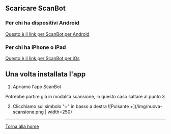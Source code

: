 ## Scaricare ScanBot

### Per chi ha dispositivi Android

[Questo è il link per ScanBot per Android](https://play.google.com/store/apps/details?id=net.doo.snap&hl=it)

### Per chi ha iPhone o iPad

[Questo è il link per ScanBot per iOs](https://apps.apple.com/it/app/scanner-app-fax-scanbot/id834854351)

## Una volta installata l'app

1. Apriamo l'app ScanBot

Potrebbe partire già in modalità scansione, in questo caso saltare al punto 3

2. Clicchiamo sul simbolo "+" in basso a destra
![Pulsante +](/img/nuova-scansione.png | width=250)

---
[Torna alla home](index.md)
